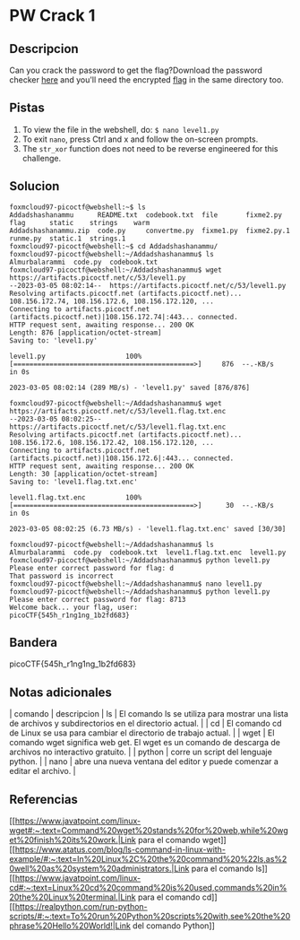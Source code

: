 
# PW Crack 1

## Descripcion

Can you crack the password to get the flag?Download the password checker [here](https://artifacts.picoctf.net/c/53/level1.py) and you'll need the encrypted [flag](https://artifacts.picoctf.net/c/53/level1.flag.txt.enc) in the same directory too.

## Pistas

1. To view the file in the webshell, do: `$ nano level1.py`
2. To exit `nano`, press Ctrl and x and follow the on-screen prompts.
3. The `str_xor` function does not need to be reverse engineered for this challenge.

## Solucion

```bash()
foxmcloud97-picoctf@webshell:~$ ls
Addadshashanammu      README.txt  codebook.txt  file       fixme2.py    flag      static    strings    warm
Addadshashanammu.zip  code.py     convertme.py  fixme1.py  fixme2.py.1  runme.py  static.1  strings.1
foxmcloud97-picoctf@webshell:~$ cd Addadshashanammu/
foxmcloud97-picoctf@webshell:~/Addadshashanammu$ ls
Almurbalarammi  code.py  codebook.txt
foxmcloud97-picoctf@webshell:~/Addadshashanammu$ wget https://artifacts.picoctf.net/c/53/level1.py
--2023-03-05 08:02:14--  https://artifacts.picoctf.net/c/53/level1.py
Resolving artifacts.picoctf.net (artifacts.picoctf.net)... 108.156.172.74, 108.156.172.6, 108.156.172.120, ...
Connecting to artifacts.picoctf.net (artifacts.picoctf.net)|108.156.172.74|:443... connected.
HTTP request sent, awaiting response... 200 OK
Length: 876 [application/octet-stream]
Saving to: 'level1.py'

level1.py                    100%[=============================================>]     876  --.-KB/s    in 0s      

2023-03-05 08:02:14 (289 MB/s) - 'level1.py' saved [876/876]

foxmcloud97-picoctf@webshell:~/Addadshashanammu$ wget https://artifacts.picoctf.net/c/53/level1.flag.txt.enc
--2023-03-05 08:02:25--  https://artifacts.picoctf.net/c/53/level1.flag.txt.enc
Resolving artifacts.picoctf.net (artifacts.picoctf.net)... 108.156.172.6, 108.156.172.42, 108.156.172.120, ...
Connecting to artifacts.picoctf.net (artifacts.picoctf.net)|108.156.172.6|:443... connected.
HTTP request sent, awaiting response... 200 OK
Length: 30 [application/octet-stream]
Saving to: 'level1.flag.txt.enc'

level1.flag.txt.enc          100%[=============================================>]      30  --.-KB/s    in 0s      

2023-03-05 08:02:25 (6.73 MB/s) - 'level1.flag.txt.enc' saved [30/30]

foxmcloud97-picoctf@webshell:~/Addadshashanammu$ ls
Almurbalarammi  code.py  codebook.txt  level1.flag.txt.enc  level1.py
foxmcloud97-picoctf@webshell:~/Addadshashanammu$ python level1.py 
Please enter correct password for flag: d
That password is incorrect           
foxmcloud97-picoctf@webshell:~/Addadshashanammu$ nano level1.py       
foxmcloud97-picoctf@webshell:~/Addadshashanammu$ python level1.py 
Please enter correct password for flag: 8713
Welcome back... your flag, user:
picoCTF{545h_r1ng1ng_1b2fd683}
```

## Bandera

picoCTF{545h_r1ng1ng_1b2fd683}

## Notas adicionales

| comando | descripcion
| ls | El comando ls se utiliza para mostrar una lista de archivos y subdirectorios en el directorio actual. |
| cd | El comando cd de Linux se usa para cambiar el directorio de trabajo actual. |
| wget | El comando wget significa web get. El wget es un comando de descarga de archivos no interactivo gratuito. |
| python | corre un script del lenguaje python. |
| nano | abre una nueva ventana del editor y puede comenzar a editar el archivo. |

## Referencias
[[https://www.javatpoint.com/linux-wget#:~:text=Command%20wget%20stands%20for%20web,while%20wget%20finish%20its%20work.|Link para el comando wget]]
[[https://www.atatus.com/blog/ls-command-in-linux-with-example/#:~:text=In%20Linux%2C%20the%20command%20%22ls,as%20well%20as%20system%20administrators.|Link para el comando ls]]
[[https://www.javatpoint.com/linux-cd#:~:text=Linux%20cd%20command%20is%20used,commands%20in%20the%20Linux%20terminal.|Link para el comando cd]]
[[https://realpython.com/run-python-scripts/#:~:text=To%20run%20Python%20scripts%20with,see%20the%20phrase%20Hello%20World!|Link del comando Python]]


